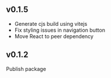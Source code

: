 ## v0.1.5

-   Generate cjs build using vitejs
-   Fix styling issues in navigation button
-   Move React to peer dependency

## v0.1.2

Publish package
